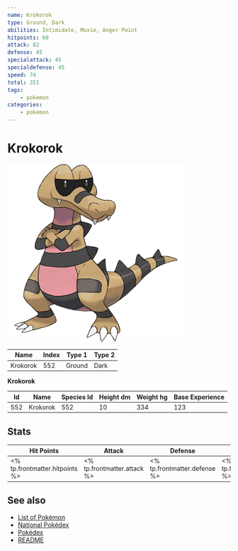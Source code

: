 ```yaml
---
name: Krokorok
type: Ground, Dark
abilities: Intimidate, Moxie, Anger Point
hitpoints: 60
attack: 82
defense: 45
specialattack: 45
specialdefense: 45
speed: 74
total: 351
tags:
    - pokemon
categories:
    - pokemon
---
```


# Krokorok


![Krokorok](images/552.png)

| **Name** | **Index** | **Type 1** | **Type 2** |
|----|----|----|----|
| Krokorok | 552 | Ground | Dark  |

**Krokorok** 




| **Id** | **Name** | **Species Id** | **Height dm** | **Weight hg** | **Base Experience** |
|--------|----------|----------------|------------|------------|---------------------|
| 552 | Krokorok | 552 | 10 | 334 | 123 |



## Stats

| **Hit Points** | **Attack** | **Defense** | **Special Attack** | **Special Defense** | **Speed** | **Total** |
|----------------|------------|-------------|--------------------|---------------------|-----------|-----------|
| <% tp.frontmatter.hitpoints %> | <% tp.frontmatter.attack %> | <% tp.frontmatter.defense %> | <% tp.frontmatter.specialattack %> | <% tp.frontmatter.specialdefense %> | <% tp.frontmatter.speed %> | <% tp.frontmatter.total %> |

## See also

- [List of Pokémon](../pokemon.md)
- [National Pokédex](../national_pokedex.md)
- [Pokédex](../pokedex.md)
- [README](../README.md)
